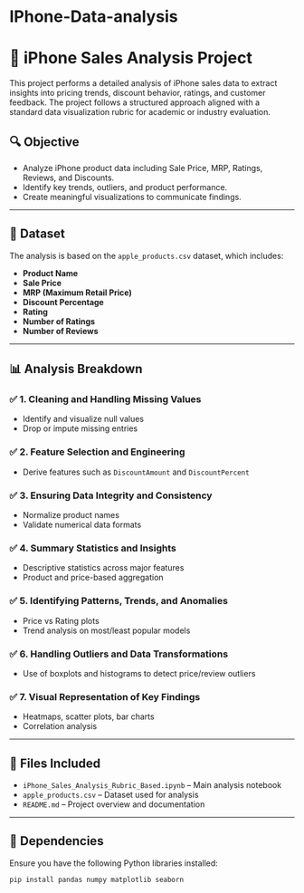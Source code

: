 # IPhone-Data-analysis

# 📱 iPhone Sales Analysis Project

This project performs a detailed analysis of iPhone sales data to extract insights into pricing trends, discount behavior, ratings, and customer feedback. The project follows a structured approach aligned with a standard data visualization rubric for academic or industry evaluation.

## 🔍 Objective

- Analyze iPhone product data including Sale Price, MRP, Ratings, Reviews, and Discounts.
- Identify key trends, outliers, and product performance.
- Create meaningful visualizations to communicate findings.

---

## 📁 Dataset

The analysis is based on the `apple_products.csv` dataset, which includes:
- **Product Name**
- **Sale Price**
- **MRP (Maximum Retail Price)**
- **Discount Percentage**
- **Rating**
- **Number of Ratings**
- **Number of Reviews**

---

## 📊 Analysis Breakdown

### ✅ 1. Cleaning and Handling Missing Values
- Identify and visualize null values
- Drop or impute missing entries

### ✅ 2. Feature Selection and Engineering
- Derive features such as `DiscountAmount` and `DiscountPercent`

### ✅ 3. Ensuring Data Integrity and Consistency
- Normalize product names
- Validate numerical data formats

### ✅ 4. Summary Statistics and Insights
- Descriptive statistics across major features
- Product and price-based aggregation

### ✅ 5. Identifying Patterns, Trends, and Anomalies
- Price vs Rating plots
- Trend analysis on most/least popular models

### ✅ 6. Handling Outliers and Data Transformations
- Use of boxplots and histograms to detect price/review outliers

### ✅ 7. Visual Representation of Key Findings
- Heatmaps, scatter plots, bar charts
- Correlation analysis

---

## 📂 Files Included

- `iPhone_Sales_Analysis_Rubric_Based.ipynb` – Main analysis notebook
- `apple_products.csv` – Dataset used for analysis
- `README.md` – Project overview and documentation

---

## 📌 Dependencies

Ensure you have the following Python libraries installed:

```bash
pip install pandas numpy matplotlib seaborn
